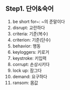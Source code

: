 ## Step1. 단어&숙어

1. be short for~: ~의 준말이다
2. disrupt: 교란하다
3. criteria: 기준(복수)
4. criterion: 기준(단수)
5. behavior: 행동
6. keyloggers: 키로거
7. keystroke: 키입력
8. corrupt: 손상시키다
9. lock up: 잠그다
10. demand:  요구하다
11. ransom: 몸값

